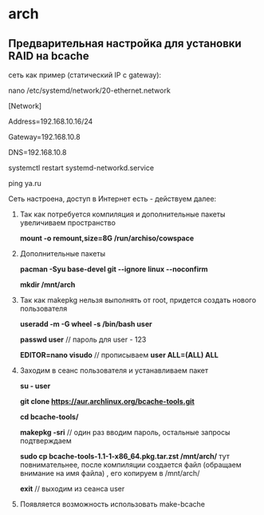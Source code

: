 # arch
## Предварительная настройка для установки RAID на bcache
сеть как пример (статический IP c gateway):

nano /etc/systemd/network/20-ethernet.network

[Network]

Address=192.168.10.16/24

Gateway=192.168.10.8

DNS=192.168.10.8


systemctl restart systemd-networkd.service 

ping ya.ru

Сеть настроена, доступ в Интернет есть - действуем далее:
1. Так как потребуется компиляция и дополнительные пакеты увеличиваем пространство 

   **mount -o remount,size=8G /run/archiso/cowspace**

2. Дополнительные пакеты
   
   **pacman -Syu base-devel git --ignore linux --noconfirm**
   
   **mkdir /mnt/arch**
   
4. Так как makepkg нельзя выполнять от root, придется создать нового пользователя
   
   **useradd -m -G wheel -s /bin/bash user**
   
   **passwd user** // пароль для user - 123
   
   **EDITOR=nano visudo** // прописываем **user ALL=(ALL) ALL**
   
5. Заходим в сеанс пользователя и устанавливаем пакет

   **su - user**
   
   **git clone https://aur.archlinux.org/bcache-tools.git**
   
   **cd bcache-tools/**
   
   **makepkg -sri** // один раз вводим пароль, остальные запросы подтверждаем
   
   **sudo cp bcache-tools-1.1-1-x86_64.pkg.tar.zst /mnt/arch/** тут повнимательнее, после компиляции создается файл (обращаем внимание на имя файла) , его копируем в /mnt/arch/
   
   **exit** // выходим из сеанса user
   
6. Появляется возможность использовать make-bcache  
